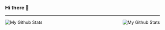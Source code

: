 ### Hi there 👋

---

<img align="left" alt="My Github Stats" src="https://github-readme-stats.codestackr.vercel.app/api?username=dadowl&show_icons=true&hide_border=true&theme=dark" />
<img align="right" alt="My Github Stats" src="https://github-readme-stats.vercel.app/api/top-langs/?username=dadowl&theme=dark&langs_count=10&layout=compact&hide_border=true" />

<!--
**dadowl/dadowl** is a ✨ _special_ ✨ repository because its `README.md` (this file) appears on your GitHub profile.

Here are some ideas to get you started:

- 🔭 I’m currently working on ...
- 🌱 I’m currently learning ...
- 👯 I’m looking to collaborate on ...
- 🤔 I’m looking for help with ...
- 💬 Ask me about ...
- 📫 How to reach me: ...
- 😄 Pronouns: ...
- ⚡ Fun fact: ...
-->
